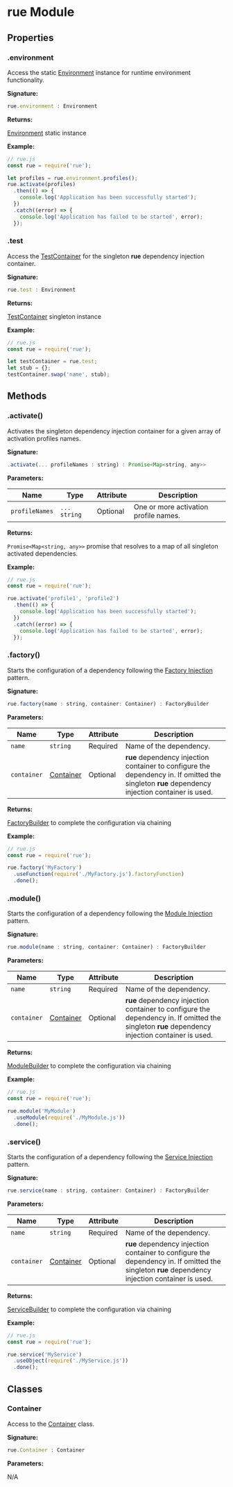 # rue Module

## Properties

### .environment
Access the static
[Environment](./class-environment.md) instance for runtime environment
functionality.

**Signature:**

```javascript
rue.environment : Environment
```

**Returns:**

[Environment](./class-environment.md) static instance

**Example:**

```javascript hl_lines="4"
// rue.js
const rue = require('rue');

let profiles = rue.environment.profiles();
rue.activate(profiles)
  .then(() => {
    console.log('Application has been successfully started');
  })
  .catch((error) => {
    console.log('Application has failed to be started', error);    
  });
```

### .test
Access the [TestContainer](./class-test-container.md) for the singleton **rue**
dependency injection container.

**Signature:**

```javascript
rue.test : Environment
```

**Returns:**

[TestContainer](./class-test-container.md) singleton instance

**Example:**

```javascript hl_lines="4"
// rue.js
const rue = require('rue');

let testContainer = rue.test;
let stub = {};
testContainer.swap('name', stub);
```

## Methods

### .activate()
Activates the singleton dependency injection container for a given array of
activation profiles names.

**Signature:**

```javascript
.activate(... profileNames : string) : Promise<Map<string, any>>
```

**Parameters:**

| Name | Type | Attribute | Description |
| ---- | ---- | --------- | ----------- |
| `profileNames` | `... string` | Optional | One or more activation profile names. |

**Returns:**

`Promise<Map<string, any>>` promise that resolves to a map of all singleton
activated dependencies.

**Example:**

```javascript hl_lines="4"
// rue.js
const rue = require('rue');

rue.activate('profile1', 'profile2')
  .then(() => {
    console.log('Application has been successfully started');
  })
  .catch((error) => {
    console.log('Application has failed to be started', error);    
  });
```

### .factory()
Starts the configuration of a dependency following the
[Factory Injection](../user-guide/injection-patterns.md#factory-injection)
pattern.

**Signature:**

```javascript
rue.factory(name : string, container: Container) : FactoryBuilder
```

**Parameters:**

| Name | Type | Attribute | Description |
| ---- | ---- | --------- | ----------- |
| `name` | `string` | Required | Name of the dependency. |
| `container` | [Container](./class-container.md) | Optional | **rue** dependency injection container to configure the dependency in. If omitted the singleton **rue** dependency injection container is used. |

**Returns:**

[FactoryBuilder](./class-factory-builder.md) to complete the configuration via chaining

**Example:**

```javascript hl_lines="4"
// rue.js
const rue = require('rue');

rue.factory('MyFactory')
  .useFunction(require('./MyFactory.js').factoryFunction)
  .done();
```

### .module()
Starts the configuration of a dependency following the
[Module Injection](../user-guide/injection-patterns.md#module-injection)
pattern.

**Signature:**

```javascript
rue.module(name : string, container: Container) : FactoryBuilder
```

**Parameters:**

| Name | Type | Attribute | Description |
| ---- | ---- | --------- | ----------- |
| `name` | `string` | Required | Name of the dependency. |
| `container` | [Container](./class-container.md) | Optional | **rue** dependency injection container to configure the dependency in. If omitted the singleton **rue** dependency injection container is used. |

**Returns:**

[ModuleBuilder](./class-module-builder.md) to complete the configuration via chaining

**Example:**

```javascript hl_lines="4"
// rue.js
const rue = require('rue');

rue.module('MyModule')
  .useModule(require('./MyModule.js'))
  .done();
```

### .service()
Starts the configuration of a dependency following the
[Service Injection](../user-guide/injection-patterns.md#service-injection)
pattern.

**Signature:**

```javascript
rue.service(name : string, container: Container) : FactoryBuilder
```

**Parameters:**

| Name | Type | Attribute | Description |
| ---- | ---- | --------- | ----------- |
| `name` | `string` | Required | Name of the dependency. |
| `container` | [Container](./class-container.md) | Optional | **rue** dependency injection container to configure the dependency in. If omitted the singleton **rue** dependency injection container is used. |

**Returns:**

[ServiceBuilder](./class-service-builder.md) to complete the configuration via chaining

**Example:**

```javascript hl_lines="4"
// rue.js
const rue = require('rue');

rue.service('MyService')
  .useObject(require('./MyService.js'))
  .done();
```

## Classes

### Container
Access to the [Container](./class-container.md) class.

**Signature:**

```javascript
rue.Container : Container
```
**Parameters:**

N/A
